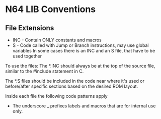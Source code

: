 # N64 LIB Conventions
## File Extensions
* INC - Contain ONLY constants and macros
* S   - Code called with Jump or Branch instructions, may use global variables
In some cases there is an INC and an S file, that have to be used together

To use the files:
The *.INC should always be at the top of the source file, similar to the #include statement in C.

The *.S files should be included in the code near where it's used or before/after specific sections based on the desired ROM layout.

Inside each file the following code patterns apply

* The underscore _ prefixes labels and macros that are for internal use only.

